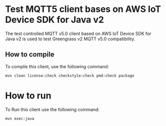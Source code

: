 # Test MQTT5 client bases on AWS IoT Device SDK for Java v2

The test controlled MQTT v5.0 client based on AWS IoT Device SDK for Java v2 is used to test Greengrass v2 MQTT v5.0 compatibility.

## How to compile

To complie this client, use the following command:

```sh
mvn clean license:check checkstyle:check pmd:check package
```

# How to run
To Run this client use the following command:
```sh
mvn exec:java
```
